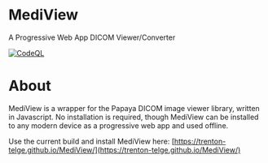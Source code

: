 # MediView
A Progressive Web App DICOM Viewer/Converter

[![CodeQL](https://github.com/trenton-telge/MediView/actions/workflows/codeql-analysis.yml/badge.svg)](https://github.com/trenton-telge/MediView/actions/workflows/codeql-analysis.yml)

# About

MediView is a wrapper for the Papaya DICOM image viewer library, written in Javascript. No installation is required, though MediView can be installed to any modern device as a progressive web app and used offline.

Use the current build and install MediView here: [https://trenton-telge.github.io/MediView/](https://trenton-telge.github.io/MediView/)
